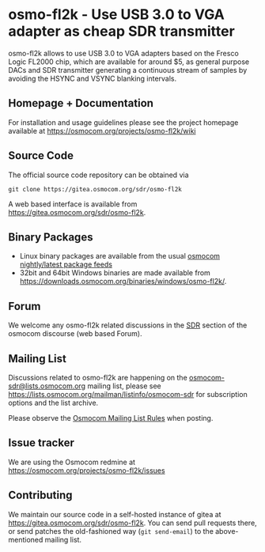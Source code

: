 osmo-fl2k - Use USB 3.0 to VGA adapter as cheap SDR transmitter
===============================================================

osmo-fl2k allows to use USB 3.0 to VGA adapters based on the Fresco Logic FL2000 chip, which are available for
around $5, as general purpose DACs and SDR transmitter generating a continuous stream of samples by avoiding
the HSYNC and VSYNC blanking intervals.


Homepage + Documentation
------------------------

For installation and usage guidelines please see the project homepage available
at <https://osmocom.org/projects/osmo-fl2k/wiki>


Source Code
-----------

The official source code repository can be obtained via

    git clone https://gitea.osmocom.org/sdr/osmo-fl2k

A web based interface is available from <https://gitea.osmocom.org/sdr/osmo-fl2k>.


Binary Packages
---------------

* Linux binary packages are available from the usual [osmocom nightly/latest package feeds](https://osmocom.org/projects/cellular-infrastructure/wiki/Binary_Packages)
* 32bit and 64bit Windows binaries are made available from <https://downloads.osmocom.org/binaries/windows/osmo-fl2k/>.


Forum
-----

We welcome any osmo-fl2k related discussions in the
[SDR](https://discourse.osmocom.org/c/sdr/)
section of the osmocom discourse (web based Forum).


Mailing List
------------

Discussions related to osmo-fl2k are happening on the
osmocom-sdr@lists.osmocom.org mailing list, please see
<https://lists.osmocom.org/mailman/listinfo/osmocom-sdr> for subscription
options and the list archive.

Please observe the [Osmocom Mailing List
Rules](https://osmocom.org/projects/cellular-infrastructure/wiki/Mailing_List_Rules)
when posting.


Issue tracker
-------------

We are using the Osmocom redmine at <https://osmocom.org/projects/osmo-fl2k/issues>

Contributing
------------

We maintain our source code in a self-hosted instance of gitea at
<https://gitea.osmocom.org/sdr/osmo-fl2k>. You can send pull requests there, or send
patches the old-fashioned way (`git send-email`) to the above-mentioned mailing list.
